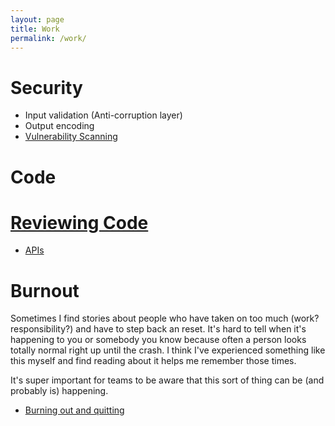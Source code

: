 ```yaml
---
layout: page
title: Work
permalink: /work/
---
```


# Security

* Input validation (Anti-corruption layer)
* Output encoding
* [Vulnerability Scanning](/videos/2021/08/29/vulnerability-scanning.html)

# Code

# [Reviewing Code](/code/2021/09/02/reviewingcode.html)
* [APIs](/code/2021/08/29/apis.html)

# Burnout

Sometimes I find stories about people who have taken on too much (work? responsibility?) and have to step back an reset. It's hard to tell when it's happening to you or somebody you know because often a person looks totally normal right up until the crash. I think I've experienced something like this myself and find reading about it helps me remember those times.

It's super important for teams to be aware that this sort of thing can be (and probably is) happening.

* [Burning out and quitting](https://mayakaczorowski.com/blogs/burnout)
